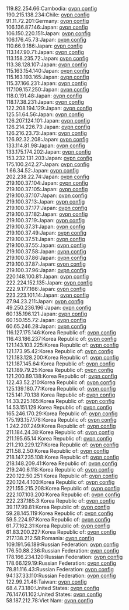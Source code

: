 119.82.254.66:Cambodia: [ovpn config](vpn/119_82_254_66.ovpn)  
190.215.138.234:Chile: [ovpn config](vpn/190_215_138_234.ovpn)  
91.11.72.201:Germany: [ovpn config](vpn/91_11_72_201.ovpn)  
106.136.87.146:Japan: [ovpn config](vpn/106_136_87_146.ovpn)  
106.150.220.151:Japan: [ovpn config](vpn/106_150_220_151.ovpn)  
106.176.45.73:Japan: [ovpn config](vpn/106_176_45_73.ovpn)  
110.66.9.186:Japan: [ovpn config](vpn/110_66_9_186.ovpn)  
113.147.90.71:Japan: [ovpn config](vpn/113_147_90_71.ovpn)  
113.158.235.72:Japan: [ovpn config](vpn/113_158_235_72.ovpn)  
113.38.128.107:Japan: [ovpn config](vpn/113_38_128_107.ovpn)  
115.163.154.140:Japan: [ovpn config](vpn/115_163_154_140.ovpn)  
115.163.193.165:Japan: [ovpn config](vpn/115_163_193_165.ovpn)  
115.37.166.231:Japan: [ovpn config](vpn/115_37_166_231.ovpn)  
117.109.157.250:Japan: [ovpn config](vpn/117_109_157_250.ovpn)  
118.0.191.48:Japan: [ovpn config](vpn/118_0_191_48.ovpn)  
118.17.38.231:Japan: [ovpn config](vpn/118_17_38_231.ovpn)  
122.208.194.129:Japan: [ovpn config](vpn/122_208_194_129.ovpn)  
125.51.64.56:Japan: [ovpn config](vpn/125_51_64_56.ovpn)  
126.207.124.101:Japan: [ovpn config](vpn/126_207_124_101.ovpn)  
126.214.226.73:Japan: [ovpn config](vpn/126_214_226_73.ovpn)  
126.216.23.73:Japan: [ovpn config](vpn/126_216_23_73.ovpn)  
126.92.32.208:Japan: [ovpn config](vpn/126_92_32_208.ovpn)  
133.114.81.98:Japan: [ovpn config](vpn/133_114_81_98.ovpn)  
133.175.174.202:Japan: [ovpn config](vpn/133_175_174_202.ovpn)  
153.232.131.203:Japan: [ovpn config](vpn/153_232_131_203.ovpn)  
175.100.242.27:Japan: [ovpn config](vpn/175_100_242_27.ovpn)  
1.66.34.52:Japan: [ovpn config](vpn/1_66_34_52.ovpn)  
202.238.22.74:Japan: [ovpn config](vpn/202_238_22_74.ovpn)  
219.100.37.104:Japan: [ovpn config](vpn/219_100_37_104.ovpn)  
219.100.37.105:Japan: [ovpn config](vpn/219_100_37_105.ovpn)  
219.100.37.107:Japan: [ovpn config](vpn/219_100_37_107.ovpn)  
219.100.37.13:Japan: [ovpn config](vpn/219_100_37_13.ovpn)  
219.100.37.177:Japan: [ovpn config](vpn/219_100_37_177.ovpn)  
219.100.37.182:Japan: [ovpn config](vpn/219_100_37_182.ovpn)  
219.100.37.19:Japan: [ovpn config](vpn/219_100_37_19.ovpn)  
219.100.37.31:Japan: [ovpn config](vpn/219_100_37_31.ovpn)  
219.100.37.49:Japan: [ovpn config](vpn/219_100_37_49.ovpn)  
219.100.37.51:Japan: [ovpn config](vpn/219_100_37_51.ovpn)  
219.100.37.55:Japan: [ovpn config](vpn/219_100_37_55.ovpn)  
219.100.37.58:Japan: [ovpn config](vpn/219_100_37_58.ovpn)  
219.100.37.86:Japan: [ovpn config](vpn/219_100_37_86.ovpn)  
219.100.37.87:Japan: [ovpn config](vpn/219_100_37_87.ovpn)  
219.100.37.96:Japan: [ovpn config](vpn/219_100_37_96.ovpn)  
220.148.100.81:Japan: [ovpn config](vpn/220_148_100_81.ovpn)  
222.224.152.135:Japan: [ovpn config](vpn/222_224_152_135.ovpn)  
222.9.177.166:Japan: [ovpn config](vpn/222_9_177_166.ovpn)  
223.223.101.14:Japan: [ovpn config](vpn/223_223_101_14.ovpn)  
27.94.23.211:Japan: [ovpn config](vpn/27_94_23_211.ovpn)  
49.250.236.196:Japan: [ovpn config](vpn/49_250_236_196.ovpn)  
60.135.196.121:Japan: [ovpn config](vpn/60_135_196_121.ovpn)  
60.150.155.72:Japan: [ovpn config](vpn/60_150_155_72.ovpn)  
60.65.246.28:Japan: [ovpn config](vpn/60_65_246_28.ovpn)  
116.127.175.146:Korea Republic of: [ovpn config](vpn/116_127_175_146.ovpn)  
116.43.186.237:Korea Republic of: [ovpn config](vpn/116_43_186_237.ovpn)  
121.143.103.225:Korea Republic of: [ovpn config](vpn/121_143_103_225.ovpn)  
121.173.95.42:Korea Republic of: [ovpn config](vpn/121_173_95_42.ovpn)  
121.183.128.200:Korea Republic of: [ovpn config](vpn/121_183_128_200.ovpn)  
121.187.145.64:Korea Republic of: [ovpn config](vpn/121_187_145_64.ovpn)  
121.189.79.25:Korea Republic of: [ovpn config](vpn/121_189_79_25.ovpn)  
121.200.89.138:Korea Republic of: [ovpn config](vpn/121_200_89_138.ovpn)  
122.43.52.210:Korea Republic of: [ovpn config](vpn/122_43_52_210.ovpn)  
125.139.180.77:Korea Republic of: [ovpn config](vpn/125_139_180_77.ovpn)  
125.141.70.138:Korea Republic of: [ovpn config](vpn/125_141_70_138.ovpn)  
14.33.225.165:Korea Republic of: [ovpn config](vpn/14_33_225_165.ovpn)  
14.53.151.129:Korea Republic of: [ovpn config](vpn/14_53_151_129.ovpn)  
165.246.170.29:Korea Republic of: [ovpn config](vpn/165_246_170_29.ovpn)  
175.193.157.178:Korea Republic of: [ovpn config](vpn/175_193_157_178.ovpn)  
1.242.207.249:Korea Republic of: [ovpn config](vpn/1_242_207_249.ovpn)  
211.184.24.38:Korea Republic of: [ovpn config](vpn/211_184_24_38.ovpn)  
211.195.65.14:Korea Republic of: [ovpn config](vpn/211_195_65_14.ovpn)  
211.210.229.127:Korea Republic of: [ovpn config](vpn/211_210_229_127.ovpn)  
211.58.2.50:Korea Republic of: [ovpn config](vpn/211_58_2_50.ovpn)  
218.147.235.108:Korea Republic of: [ovpn config](vpn/218_147_235_108.ovpn)  
218.148.209.41:Korea Republic of: [ovpn config](vpn/218_148_209_41.ovpn)  
219.240.6.118:Korea Republic of: [ovpn config](vpn/219_240_6_118.ovpn)  
220.122.50.251:Korea Republic of: [ovpn config](vpn/220_122_50_251.ovpn)  
220.124.4.103:Korea Republic of: [ovpn config](vpn/220_124_4_103.ovpn)  
221.155.215.208:Korea Republic of: [ovpn config](vpn/221_155_215_208.ovpn)  
222.107.103.200:Korea Republic of: [ovpn config](vpn/222_107_103_200.ovpn)  
222.237.185.3:Korea Republic of: [ovpn config](vpn/222_237_185_3.ovpn)  
39.117.99.81:Korea Republic of: [ovpn config](vpn/39_117_99_81.ovpn)  
59.28.145.119:Korea Republic of: [ovpn config](vpn/59_28_145_119.ovpn)  
59.5.224.97:Korea Republic of: [ovpn config](vpn/59_5_224_97.ovpn)  
61.77.162.31:Korea Republic of: [ovpn config](vpn/61_77_162_31.ovpn)  
61.83.200.227:Korea Republic of: [ovpn config](vpn/61_83_200_227.ovpn)  
217.138.212.58:Romania: [ovpn config](vpn/217_138_212_58.ovpn)  
109.191.56.189:Russian Federation: [ovpn config](vpn/109_191_56_189.ovpn)  
176.50.88.236:Russian Federation: [ovpn config](vpn/176_50_88_236.ovpn)  
178.166.234.120:Russian Federation: [ovpn config](vpn/178_166_234_120.ovpn)  
178.66.129.19:Russian Federation: [ovpn config](vpn/178_66_129_19.ovpn)  
78.81.116.43:Russian Federation: [ovpn config](vpn/78_81_116_43.ovpn)  
94.137.33.110:Russian Federation: [ovpn config](vpn/94_137_33_110.ovpn)  
122.99.21.46:Taiwan: [ovpn config](vpn/122_99_21_46.ovpn)  
68.4.73.180:United States: [ovpn config](vpn/68_4_73_180.ovpn)  
76.147.61.102:United States: [ovpn config](vpn/76_147_61_102.ovpn)  
58.187.212.78:Viet Nam: [ovpn config](vpn/58_187_212_78.ovpn)  
